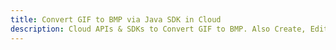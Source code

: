 ---title: Convert GIF to BMP via Java SDK in Clouddescription: Cloud APIs & SDKs to Convert GIF to BMP. Also Create, Edit & Render Microsoft Word & OpenOffice documents in the Cloud.---
